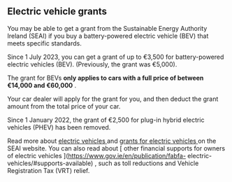 ##  Electric vehicle grants

You may be able to get a grant from the Sustainable Energy Authority Ireland
(SEAI) if you buy a battery-powered electric vehicle (BEV) that meets specific
standards.

Since 1 July 2023, you can get a grant of up to €3,500 for battery-powered
electric vehicles (BEV). (Previously, the grant was €5,000).

The grant for BEVs **only applies to cars with a full price of between €14,000
and €60,000** .

Your car dealer will apply for the grant for you, and then deduct the grant
amount from the total price of your car.

Since 1 January 2022, the grant of €2,500 for plug-in hybrid electric vehicles
(PHEV) has been removed.

Read more about [ electric vehicles
](https://www.seai.ie/technologies/electric-vehicles/) and [ grants for
electric vehicles ](https://www.seai.ie/grants/electric-vehicle-grants/) on
the SEAI website. You can also read about [ other financial supports for
owners of electric vehicles ](https://www.gov.ie/en/publication/fabfa-
electric-vehicles/#supports-available) , such as toll reductions and Vehicle
Registration Tax (VRT) relief.
